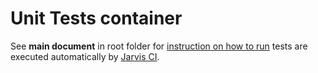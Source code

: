 # Unit Tests container

See **main document** in root folder for [instruction on how to run](../) tests are executed automatically by [Jarvis CI](https://travis-ci.org/martinswiderski).